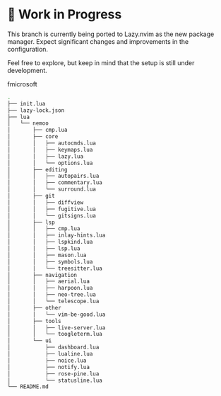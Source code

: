 #  🚧 Work in Progress

This branch is currently being ported to Lazy.nvim as the new package manager. Expect significant changes and improvements in the configuration.

Feel free to explore, but keep in mind that the setup is still under development.

fmicrosoft

``` bash
.
├── init.lua
├── lazy-lock.json
├── lua
│   └── nemoo
│       ├── cmp.lua
│       ├── core
│       │   ├── autocmds.lua
│       │   ├── keymaps.lua
│       │   ├── lazy.lua
│       │   └── options.lua
│       ├── editing
│       │   ├── autopairs.lua
│       │   ├── commentary.lua
│       │   └── surround.lua
│       ├── git
│       │   ├── diffview
│       │   ├── fugitive.lua
│       │   └── gitsigns.lua
│       ├── lsp
│       │   ├── cmp.lua
│       │   ├── inlay-hints.lua
│       │   ├── lspkind.lua
│       │   ├── lsp.lua
│       │   ├── mason.lua
│       │   ├── symbols.lua
│       │   └── treesitter.lua
│       ├── navigation
│       │   ├── aerial.lua
│       │   ├── harpoon.lua
│       │   ├── neo-tree.lua
│       │   └── telescope.lua
│       ├── other
│       │   └── vim-be-good.lua
│       ├── tools
│       │   ├── live-server.lua
│       │   └── toogleterm.lua
│       └── ui
│           ├── dashboard.lua
│           ├── lualine.lua
│           ├── noice.lua
│           ├── notify.lua
│           ├── rose-pine.lua
│           └── statusline.lua
└── README.md
```
